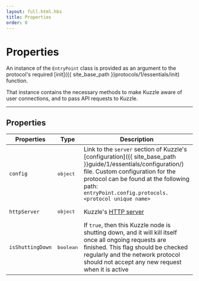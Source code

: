 ```yaml
---
layout: full.html.hbs
title: Properties
order: 0
---
```


# Properties

An instance of the `EntryPoint` class is provided as an argument to the protocol's required [init]({{ site_base_path }}protocols/1/essentials/init) function.

That instance contains the necessary methods to make Kuzzle aware of user connections, and to pass API requests to Kuzzle.

---

## Properties

| Properties | Type | Description |
|-----------|------|-------------|
| `config` | <pre>object</pre> | Link to the `server` section of Kuzzle's [configuration]({{ site_base_path }}guide/1/essentials/configuration/) file. Custom configuration for the protocol can be found at the following path:<br/>`entryPoint.config.protocols.<protocol unique name>` |
| `httpServer` | <pre>object</pre> | Kuzzle's [HTTP server](https://nodejs.org/dist/latest-v8.x/docs/api/http.html#http_class_http_server) |
| `isShuttingDown` | <pre>boolean</pre> | If `true`, then this Kuzzle node is shutting down, and it will kill itself once all ongoing requests are finished. This flag should be checked regularly and the network protocol should not accept any new request when it is active |
